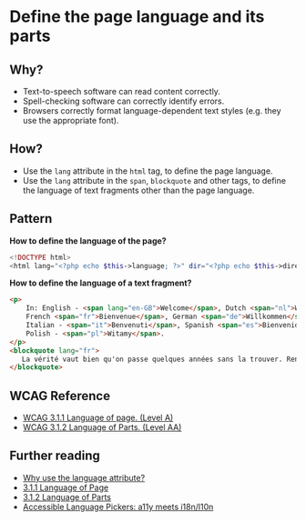 # Define the page language and its parts
## Why?
* Text-to-speech software can read content correctly.
* Spell-checking software can correctly identify errors.
* Browsers correctly format language-dependent text styles (e.g. they use the appropriate font).
## How?
* Use the `lang` attribute in the `html` tag, to define the page language. 
* Use the `lang` attribute in the `span`, `blockquote` and other tags, to define the language of text fragments other than the page language.
## Pattern
**How to define the language of the page?**
```php
<!DOCTYPE html>
<html lang="<?php echo $this->language; ?>" dir="<?php echo $this->direction; ?>">
```
**How to define the language of a text fragment?** 
```html
<p>
    In: English - <span lang="en-GB">Welcome</span>, Dutch <span="nl">Welkom</span>, 
    French <span="fr">Bienvenue</span>, German <span="de">Willkommen</span>, 
    Italian - <span="it">Benvenuti</span>, Spanish <span="es">Bienvenidos</span>, 
    Polish - <span="pl">Witamy</span>.
</p>
<blockquote lang="fr">
   La vérité vaut bien qu'on passe quelques années sans la trouver. Renard
</blockquote>
```
## WCAG Reference
* [WCAG 3.1.1 Language of page. (Level A)](https://www.w3.org/TR/WCAG21/#language-of-page)
* [WCAG 3.1.2 Language of Parts. (Level AA)](https://www.w3.org/TR/WCAG21/#language-of-parts)
## Further reading
* [Why use the language attribute?](https://www.w3.org/International/questions/qa-lang-why)
* [3.1.1 Language of Page](http://www.maxability.co.in/2014/11/3-1-1-language-page/)
* [3.1.2 Language of Parts](http://www.maxability.co.in/2015/02/3-1-2-language-parts/)
* [Accessible Language Pickers: a11y meets i18n/l10n](http://terrillthompson.com/blog/759)


